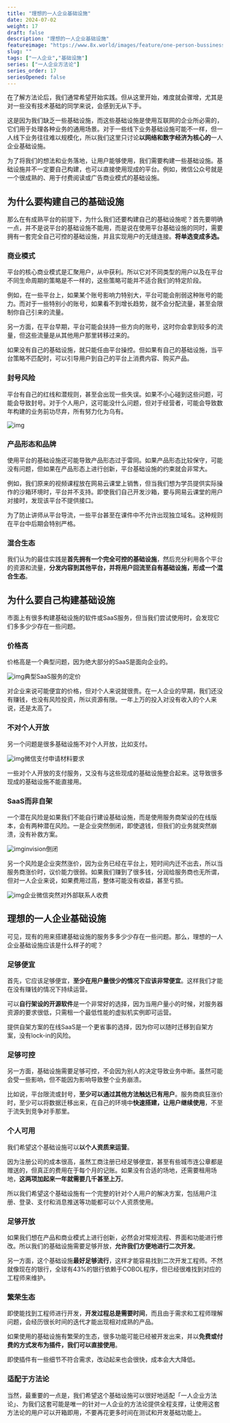 ```yaml
---
title: "理想的一人企业基础设施"
date: 2024-07-02
weight: 17
draft: false
description: "理想的一人企业基础设施"
featureimage: "https://www.8x.world/images/feature/one-person-bussiness.jpg"
slug: ""
tags: ["一人企业","基础设施"]
series: ["一人企业方法论"]
series_order: 17
seriesOpened: false
---
```


在了解方法论后，我们通常希望开始实践。但从这里开始，难度就会骤增，尤其是对一些没有技术基础的同学来说，会感到无从下手。

这是因为我们缺乏一些基础设施，而这些基础设施是使用互联网的企业所必需的，它们用于处理各种业务的通用场景。对于一些线下业务基础设施可能不一样，但一人线下业务往往难以规模化，所以我们这里只讨论**以网络和数字经济为核心的**一人企业基础设施。

为了将我们的想法和业务落地，让用户能够使用，我们需要构建一些基础设施。基础设施并不一定要自己构建，也可以直接使用现成的平台。例如，微信公众号就是一个很成熟的、用于付费阅读或广告商业模式的基础设施。

## 为什么要构建自己的基础设施

那么在有成熟平台的前提下，为什么我们还要构建自己的基础设施呢？首先要明确一点，并不是说平台的基础设施不能用，而是说在使用平台基础设施的同时，需要拥有一套完全自己可控的基础设施，并且实现用户的无缝连接。**将单选变成多选。**

### 商业模式

平台的核心商业模式是汇聚用户，从中获利。所以它对不同类型的用户以及在平台不同生命周期的策略是不一样的，这些策略可能并不适合我们的特定阶段。

例如，在一些平台上，如果某个账号影响力特别大，平台可能会削弱这种账号的能力。而对于一些特别小的账号，如果看不到增长趋势，就不会分配流量，甚至会限制你自己引来的流量。

另一方面，在平台早期，平台可能会扶持一些方向的账号，这时你会拿到较多的流量，但这些流量是从其他用户那里转移过来的。

如果没有自己的基础设施，就只能任由平台操控。但如果有自己的基础设施，当平台策略不匹配时，可以引导用户到自己的平台上消费内容、购买产品。

### 封号风险

平台有自己的红线和潜规则，甚至会出现一些失误。如果不小心碰到这些问题，可能会导致封号。对于个人用户，这可能没什么问题，但对于经营者，可能会导致数年构建的业务前功尽弃，所有努力化为乌有。

![img](https://r2.ft07.com/wp-content/uploads/2024/07/image-10.png)

### 产品形态和品牌

使用平台的基础设施还可能导致产品形态过于雷同。如果产品形态比较保守，可能没有问题，但如果在产品形态上进行创新，平台基础设施的约束就会非常大。

例如，我们原来的视频课程放在网易云课堂上销售，但当我们想为学员提供实际操作的沙箱环境时，平台并不支持。即使我们自己开发沙箱，要与网易云课堂的用户对接时，发现该平台不提供接口。

为了防止讲师从平台导流，一些平台甚至在课件中不允许出现独立域名。这种规则在平台中后期会特别严格。

### 混合生态

我们认为的最佳实践是**首先拥有一个完全可控的基础设施**，然后充分利用各个平台的资源和流量，**分发内容到其他平台，并将用户回流至自有基础设施，形成一个混合生态**。

## 为什么要自己构建基础设施

市面上有很多构建基础设施的软件或SaaS服务，但当我们尝试使用时，会发现它们多多少少存在一些问题。

### 价格高

价格高是一个典型问题，因为绝大部分的SaaS是面向企业的。

![img](https://r2.ft07.com/wp-content/uploads/2024/07/image-13-1024x759.png)典型SaaS服务的定价

对企业来说可能便宜的价格，但对个人来说就很贵。在一人企业的早期，我们还没有赚钱，也没有风险投资，所以资源有限。一年上万的投入对没有收入的个人来说，还是太高了。

### 不对个人开放

另一个问题是很多基础设施不对个人开放，比如支付。

![img](https://r2.ft07.com/wp-content/uploads/2024/07/image-12-1024x534.png)微信支付申请材料要求

一些对个人开放的支付服务，又没有与这些现成的基础设施整合起来。这导致很多现成的基础设施不能直接用。

### SaaS而非自架

一个潜在风险是如果我们不能自行建设基础设施，而是使用服务商架设的在线版本，会有两种潜在风险。一是企业突然倒闭，即使退钱，但我们的业务就突然崩溃，没有补救方案。

![img](https://r2.ft07.com/wp-content/uploads/2024/07/image-14.png)invision倒闭

另一个风险是企业突然涨价，因为业务已经在平台上，短时间内迁不出去，所以当服务商涨价时，议价能力很弱。如果我们赚到了很多钱，分润给服务商也无所谓，但对一人企业来说，如果费用过高，整体可能没有收益，甚至亏损。

![img](https://r2.ft07.com/wp-content/uploads/2024/07/image-15.png)企业微信突然对外部联系人收费

## 理想的一人企业基础设施

可见，现有的用来搭建基础设施的服务多多少少存在一些问题。那么，理想的一人企业基础设施应该是什么样子的呢？

### 足够便宜

首先，它应该足够便宜，**至少在用户量很少的情况下应该非常便宜**。这样我们才能在没有赚钱的情况下持续运营。

可以**自行架设的开源软件**是一个非常好的选择，因为当用户量小的时候，对服务器资源的要求很低，只需租一个最低性能的虚拟机实例即可运营。

提供自架方案的在线SaaS是一个更省事的选择，因为你可以随时迁移到自架方案，没有lock-in的风险。

### 足够可控

另一方面，基础设施需要足够可控，不会因为别人的决定导致业务中断。虽然可能会受一些影响，但不能因为影响导致整个业务崩溃。

比如说，平台限流或封号，**至少可以通过其他方法触达已有用户**。服务商疯狂涨价时，至少可以将数据迁移出来，在自己的环境中**快速搭建，让用户继续使用**，不至于流失到竞争对手那里。

### 个人可用

我们希望这个基础设施可以**以个人资质来运营**。

因为注册公司的成本很高，虽然工商注册已经足够便宜，甚至有些城市连公章都是赠送的，但真正的费用在于每个月的记账。如果没有合适的场地，还需要租用场地，**这两项加起来一年就需要几千甚至上万**。

所以我们希望这个基础设施有一个完整的针对个人用户的解决方案，包括用户注册、登录、支付和消息推送等功能都可以个人资质使用。

### 足够开放

如果我们想在产品和商业模式上进行创新，必然会对常规流程、界面和功能进行修改。所以我们的基础设施需要足够开放，**允许我们方便地进行二次开发**。

另一方面，这个基础设施**最好足够流行**，这样才能容易找到二次开发工程师。不然就像现在的银行，全球有43%的银行依赖于COBOL程序，但已经很难找到对应的工程师来维护。

### 繁荣生态

即使能找到工程师进行开发，**开发过程总是需要时间**，而且由于需求和工程师理解问题，会经历很长时间的迭代才能出现相对成熟的产品。

如果使用的基础设施有繁荣的生态，很多功能可能已经被开发出来，并以**免费或付费的方式发布为插件，我们可以直接使用**。

即使插件有一些细节不符合需求，改动起来也会很快，成本会大大降低。

### 适配于方法论

当然，最重要的一点是，我们希望这个基础设施可以很好地适配「一人企业方法论」、为我们这套可能是唯一的针对一人企业的方法论提供全程支撑，让使用这套方法论的用户可以开箱即用，不要再花更多时间在测试和开发基础功能上。